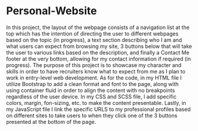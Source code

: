 # Personal-Website
In this project, the layout of the webpage consists of a navigation list at the top which has the intention of directing the user to different webpages based on the topic (in progress), a text section describing who I am and what users can expect from browsing my site, 3 buttons below that will take the user to various links based on the description, and finally a Contact Me footer at the very bottom, allowing for my contact information if required (in progress). The purpose of this project is to showcase my character and skills in order to have recruiters know what to expect from me as I plan to work in entry-level web development. As for the code, in my HTML file I utilize Bootstrap to add a clean format and font to the page, along with using container fluid in order to align the content with no breakpoints regardless of the user device. In my CSS and SCSS file, I add specific colors, margin, fon-sizing, etc. to make the content presentable. Lastly, in my JavaScript file I link the specific URLS to my professional profiles based on different sites to take users to when they click one of the 3 buttons presented at the bottom of the page.
